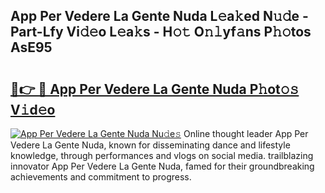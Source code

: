 ## App Per Vedere La Gente Nuda L𝚎a𝚔ed N𝚞𝚍e - Part-Lfy Vi𝚍𝚎o L𝚎a𝚔s - H𝚘𝚝 O𝚗𝚕yf𝚊ns P𝚑𝚘tos AsE95

# <h2><a href="http://kf5vx2q.oniu.top/?m=App+Per+Vedere+La+Gente+Nuda">🔗👉 🔴 App Per Vedere La Gente Nuda P𝚑ot𝚘𝚜 V𝚒d𝚎o</a></h2>

[![App Per Vedere La Gente Nuda Nu𝚍e𝚜](https://i.imgur.com/0qMVB7G.gif)](http://kf5vx2q.oniu.top/?m=App+Per+Vedere+La+Gente+Nuda)
Online thought leader App Per Vedere La Gente Nuda, known for disseminating dance and lifestyle knowledge, through performances and vlogs on social media. trailblazing innovator App Per Vedere La Gente Nuda, famed for their groundbreaking achievements and commitment to progress.  
